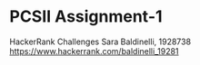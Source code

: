# PCSII Assignment-1
HackerRank Challenges
Sara Baldinelli, 1928738
https://www.hackerrank.com/baldinelli_19281
